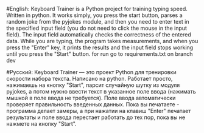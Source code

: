 #English: Keyboard Trainer is a Python project for training typing speed. Written in python. It works simply, you press the start button, parses a random joke from the pyjokes module, and then you need to enter text in the specified input field (you do not need to click the mouse in the input field). The input field automatically checks the correctness of the entered data. While you are typing, the program takes measurements, and when you press the "Enter" key, it prints the results and the input field stops working until you press the "Start" button.
for run go to requirements.txt on branch dev

#Русский: Keyboard Trainer — это проект Python для тренировки скорости набора текста. Написано на python. Работает просто, нажимаешь на кнопку "Start", парсит случайную шутку из модуля pyjokes, а потом нужно ввести текст в указанное поле ввода (нажимать мышкой в поле ввода не требуется). Поле ввода автоматически проверяет правильность введенных данных. Пока вы печатаете - программа делает замеры, а при нажатии на клавиш "Enter" печатает результаты и поле ввода перестает работать до тех пор, пока вы не нажмете на кнопку "Start".
